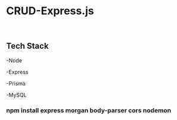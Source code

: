 # CRUD-Express.js

<br>

## Tech Stack

<p>
-Node
</p>
<p>
-Express
</p>
<p>
-Prisma
</p>
<p>
-MySQL
</p>

### npm install express morgan body-parser cors nodemon
